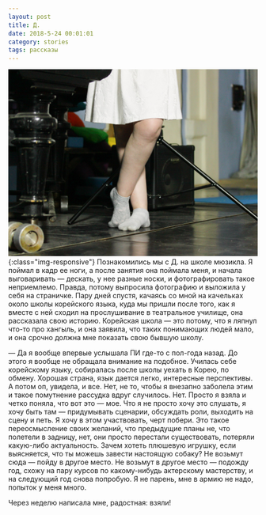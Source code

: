 ```yaml
---
layout: post
title: Д.
date: 2018-5-24 00:01:01
category: stories
tags: рассказы
---
```

![](images/2018-5-24-d./O6e1Ew-4A-A.jpg ){:class="img-responsive"}
Познакомились мы с Д. на школе мюзикла. Я поймал в кадр ее ноги, а после занятия она поймала меня, и начала выговаривать — дескать, у нее разные носки, и фотографировать такое неприемлемо. Правда, потому выпросила фотографию и выложила у себя на страничке. 
Пару дней спустя, качаясь со мной на качельках около школы корейского языка, куда мы пришли после того, как я вместе с ней сходил на прослушивание в театральное училище, она рассказала свою историю. Корейская школа — это потому, что я ляпнул что-то про хангыль, и она заявила, что таких понимающих людей мало, и она срочно должна мне показать свою бывшую школу.
<!-- more -->
— Да я вообще впервые услышала ПИ где-то с пол-года назад. До этого я вообще не обращала внимание на подобное. Училась себе корейскому языку, собиралась после школы уехать в Корею, по обмену. Хорошая страна, язык дается легко, интересные перспективы.
А потом оп, увидела, и все. Нет, не то, чтобы я внезапно заболела этим и такое помутнение рассудка вдруг случилось. Нет. Просто я взяла и четко поняла, что вот это — мое. Что я не просто хочу это слушать, я хочу быть там — придумывать сценарии, обсуждать роли, выходить на сцену и петь. Я хочу в этом участвовать, черт побери. Это такое переосмысление своих желаний, что предыдущие планы не, что полетели в задницу, нет, они просто перестали существовать, потеряли какую-либо актуальность. Зачем хотеть плюшевую игрушку, если выясняется, что ты можешь завести настоящую собаку? 
Не возьмут сюда — пойду в другое место. Не возьмут в другое место — подожду год, схожу на пару курсов по какому-нибудь актерскому мастерству, и на следующий год снова попробую. Я не парень, мне в армию не надо, попыток у меня много.

Через неделю написала мне, радостная: взяли!
